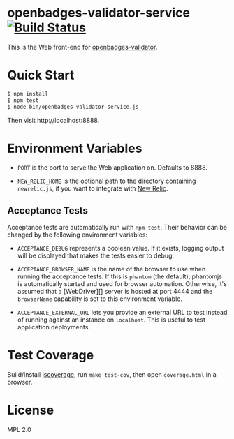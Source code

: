 # openbadges-validator-service [![Build Status](https://travis-ci.org/mozilla/openbadges-validator-service.png)](https://travis-ci.org/mozilla/openbadges-validator-service)

This is the Web front-end for [openbadges-validator][].

# Quick Start

```bash
$ npm install
$ npm test
$ node bin/openbadges-validator-service.js
```

Then visit http://localhost:8888.

# Environment Variables

* `PORT` is the port to serve the Web application on. Defaults to 8888.

* `NEW_RELIC_HOME` is the optional path to the directory containing
  `newrelic.js`, if you want to integrate with
  [New Relic][].

## Acceptance Tests

Acceptance tests are automatically run with `npm test`. Their behavior
can be changed by the following environment variables:

* `ACCEPTANCE_DEBUG` represents a boolean value. If it exists, logging
  output will be displayed that makes the tests easier to debug.

* `ACCEPTANCE_BROWSER_NAME` is the name of the browser to use when
  running the acceptance tests. If this is `phantom` (the default), phantomjs
  is automatically started and used for browser automation. Otherwise, it's
  assumed that a [WebDriver][] server is hosted at port 4444 and the
  `browserName` capability is set to this environment variable.

* `ACCEPTANCE_EXTERNAL_URL` lets you provide an external URL to test instead
of running against an instance on `localhost`. This is useful to test
application deployments.

# Test Coverage

Build/install [jscoverage][], run `make test-cov`, then open
`coverage.html` in a browser.

# License

MPL 2.0

  [openbadges-validator]: https://github.com/mozilla/openbadges-validator
  [New Relic]: http://newrelic.com/
  [jscoverage]: https://github.com/visionmedia/node-jscoverage

